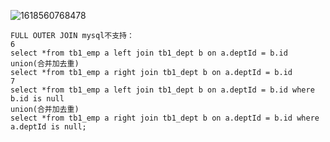 ![1618560768478](C:%5Cnote%5CMySQL%5CUntitled%5Cimg%5C1618560768478.png)

```mysql
FULL OUTER JOIN mysql不支持：
6
select *from tb1_emp a left join tb1_dept b on a.deptId = b.id 
union(合并加去重)
select *from tb1_emp a right join tb1_dept b on a.deptId = b.id
7
select *from tb1_emp a left join tb1_dept b on a.deptId = b.id where b.id is null
union(合并加去重)
select *from tb1_emp a right join tb1_dept b on a.deptId = b.id where a.deptId is null;
```



